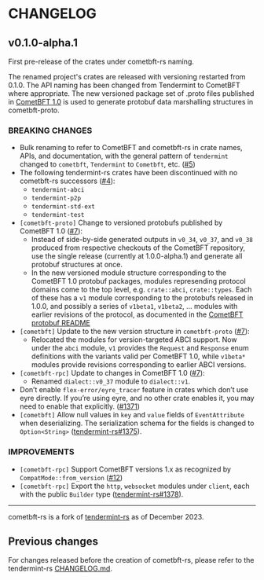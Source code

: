 # CHANGELOG

## v0.1.0-alpha.1

First pre-release of the crates under cometbft-rs naming.

The renamed project's crates are released with versioning restarted from 0.1.0.
The API naming has been changed from Tendermint to CometBFT where appropriate.
The new versioned package set of .proto files published in
[CometBFT 1.0][v1-protos] is used to generate protobuf data marshalling
structures in cometbft-proto.

[v1-protos]: https://github.com/cometbft/cometbft/tree/v1.x/proto

### BREAKING CHANGES

- Bulk renaming to refer to CometBFT and cometbft-rs in crate names, APIs, and documentation,
  with the general pattern of `tendermint` changed to `cometbft`, `Tendermint` to `Cometbft`, etc.
  ([\#5](https://github.com/cometbft/cometbft-rs/issues/5))
- The following tendermint-rs crates have been discontinued with no cometbft-rs successors
  ([\#4](https://github.com/cometbft/cometbft-rs/pull/4)):
  - `tendermint-abci`
  - `tendermint-p2p`
  - `tendermint-std-ext`
  - `tendermint-test`
- `[cometbft-proto]` Change to versioned protobufs published by CometBFT 1.0
  ([\#7](https://github.com/cometbft/cometbft-rs/pull/7)):
  * Instead of side-by-side generated outputs in `v0_34`, `v0_37`, and `v0_38`
    produced from respective checkouts of the CometBFT repository, use the
    single release (currently at 1.0.0-alpha.1) and generate all protobuf
    structures at once.
  * In the new versioned module structure corresponding to the CometBFT 1.0
    protobuf packages, modules represending protocol domains come to the top
    level, e.g. `crate::abci`, `crate::types`. Each of these has a `v1` module
    corresponding to the protobufs released in 1.0.0, and possibly a series of
    `v1beta1`, `v1beta2`, ... modules with earlier revisions of the protocol,
    as documented in the [CometBFT protobuf README](https://github.com/cometbft/cometbft/blob/main/proto/README.md)
- `[cometbft]` Update to the new version structure in `cometbft-proto` ([\#7](https://github.com/cometbft/cometbft-rs/pull/7)):
  * Relocated the modules for version-targeted ABCI support. Now under the
    `abci` module, `v1` provides the `Request` and `Response` enum definitions
    with the variants valid per CometBFT 1.0, while `v1beta*` modules provide
    revisions corresponding to earlier ABCI versions.
- `[cometbft-rpc]` Update to changes in CometBFT 1.0 ([\#7](https://github.com/cometbft/cometbft-rs/pull/7)):
  * Renamed `dialect::v0_37` module to `dialect::v1`.
- Don’t enable `flex-error/eyre_tracer` feature in crates which don’t
  use eyre directly.  If you’re using eyre, and no other crate enables
  it, you may need to enable that explicitly.
  ([\#1371](https://github.com/informalsystems/tendermint-rs/pull/1371))
- `[cometbft]` Allow null values in `key` and `value` fields of
  `EventAttribute` when deserializing. The serialization schema for the fields
  is changed to `Option<String>`
  ([tendermint-rs#1375](https://github.com/informalsystems/tendermint-rs/issues/1375)).

### IMPROVEMENTS

- `[cometbft-rpc]` Support CometBFT versions 1.x as recognized by
  `CompatMode::from_version`
  ([\#12](https://github.com/cometbft/cometbft-rs/pull/12))
- `[cometbft-rpc]` Export the `http`, `websocket`
  modules under `client`, each with the public `Builder` type
  ([tendermint-rs#1378](https://github.com/informalsystems/tendermint-rs/pull/1378)).

---

cometbft-rs is a fork of [tendermint-rs](https://github.com/informalsystems/tendermint-rs)
as of December 2023.

## Previous changes

For changes released before the creation of cometbft-rs, please refer to the tendermint-rs [CHANGELOG.md](https://github.com/informalsystems/tendermint-rs/blob/a21b24510e331426175ce0782fc581d046aa8413/CHANGELOG.md).

